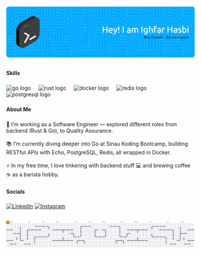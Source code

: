 ![ighfarhasbi](img/github-header-banner.png)

<h2 align="center"></h2>

###

<h4 align="left">Skills</h4>

###

<div align="left">
  <img src="https://img.shields.io/badge/Go-00ADD8?logo=go&logoColor=white&style=for-the-badge" height="40" alt="go logo"  />
  <img width="12" />
  <img src="https://img.shields.io/badge/Rust-000000?logo=rust&logoColor=white&style=for-the-badge" height="40" alt="rust logo"  />
  <img width="12" />
  <img src="https://img.shields.io/badge/Docker-2496ED?logo=docker&logoColor=white&style=for-the-badge" height="40" alt="docker logo"  />
  <img width="12" />
  <img src="https://img.shields.io/badge/Redis-DC382D?logo=redis&logoColor=white&style=for-the-badge" height="40" alt="redis logo"  />
  <img width="12" />
  <img src="https://img.shields.io/badge/PostgreSQL-4169E1?logo=postgresql&logoColor=white&style=for-the-badge" height="40" alt="postgresql logo"  />
</div>

###

<h4 align="left">About Me</h4>

###

<p align="left">🔭 I’m working as a Software Engineer — explored different roles from backend (Rust & Go), to Quality Assurance.<br><br>📚 I’m currently diving deeper into Go at Sinau Koding Bootcamp, building RESTful APIs with Echo, PostgreSQL, Redis, all wrapped in Docker.<br><br>⚡ In my free time, I love tinkering with backend stuff 💻 and brewing coffee ☕️ as a barista hobby.</p>

###

<h4 align="left">Socials</h4>

###

[![LinkedIn](https://img.shields.io/static/v1?message=LinkedIn&logo=linkedin&label=&color=0077B5&logoColor=white&labelColor=&style=for-the-badge)](https://www.linkedin.com/in/ighfar-hasbi-ashshiddiqi-099541223/) [![Instagram](https://img.shields.io/static/v1?message=Instagram&logo=instagram&label=&color=E4405F&logoColor=white&labelColor=&style=for-the-badge)](https://www.instagram.com/hasbiighfar/)

###

<h2 align="left"></h2>

###

<picture>
  <source media="(prefers-color-scheme: dark)" srcset="https://raw.githubusercontent.com/ighfarhasbi/ighfarhasbi/output/pacman-contribution-graph-dark.svg">
  <source media="(prefers-color-scheme: light)" srcset="https://raw.githubusercontent.com/ighfarhasbi/ighfarhasbi/output/pacman-contribution-graph.svg">
  <img alt="pacman contribution graph" src="https://raw.githubusercontent.com/ighfarhasbi/ighfarhasbi/output/pacman-contribution-graph.svg">
</picture>

###
